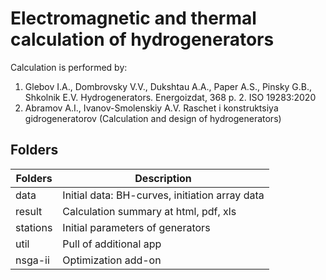 # Electromagnetic and thermal calculation of hydrogenerators
Calculation is performed by:
1. Glebov I.A., Dombrovsky V.V., Dukshtau A.A., 
Paper A.S., Pinsky G.B., Shkolnik E.V. Hydrogenerators. Energoizdat, 368 p. 2. ISO 19283:2020
2. Abramov A.I., Ivanov-Smolenskiy A.V. Raschet i konstruktsiya gidrogeneratorov (Calculation and design of hydrogenerators)

## Folders

| Folders | Description |
| ------ | ------ |
| data | Initial data: BH-curves, initiation array data|
| result | Calculation summary at html, pdf, xls|
| stations | Initial parameters of generators |
| util | Pull of additional app |
| nsga-ii | Optimization add-on |
